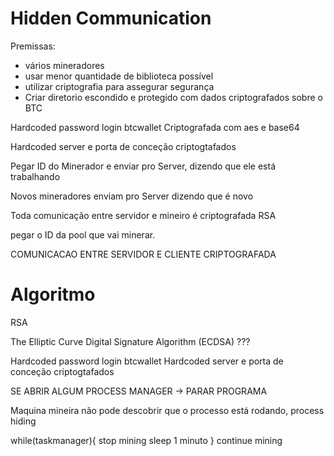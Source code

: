 # Hidden Communication

Premissas:
* vários mineradores 
* usar menor quantidade de biblioteca possível 
* utilizar criptografia para assegurar segurança 
* Criar diretorio escondido e protegido com dados criptografados sobre o BTC 


Hardcoded password login btcwallet 
Criptografada com aes e base64 

Hardcoded server e porta de conceção criptogtafados

Pegar ID do Minerador e enviar pro Server, dizendo que ele está trabalhando 

Novos mineradores enviam pro Server dizendo que é novo 

Toda comunicação entre servidor e mineiro é criptografada RSA 

pegar o ID da pool que vai minerar.




COMUNICACAO ENTRE SERVIDOR E CLIENTE CRIPTOGRAFADA

# Algoritmo

RSA

The Elliptic Curve Digital Signature Algorithm (ECDSA) ???



Hardcoded password login btcwallet 
Hardcoded server e porta de conceção criptogtafados



SE ABRIR ALGUM PROCESS MANAGER -> PARAR PROGRAMA

Maquina mineira não pode descobrir que o processo está rodando, process hiding 

while(taskmanager){
     stop mining
     sleep 1 minuto
}
continue mining





